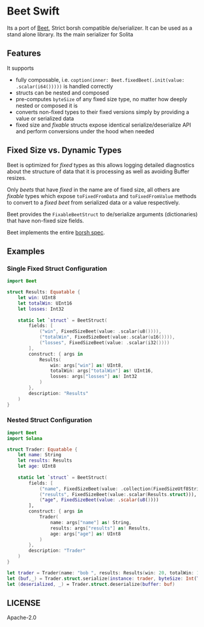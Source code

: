 # Beet Swift

Its a port of [Beet](https://github.com/metaplex-foundation/beet/tree/master/beet#features), Strict borsh compatible de/serializer. It can be used as a stand alone library. Its the main serializer for Solita

## Features

It supports 

- fully composable, i.e. `coption(inner: Beet.fixedBeet(.init(value: .scalar(i64()))))` is handled correctly
- structs can be nested and composed
- pre-computes `byteSize` of any fixed size type, no matter how deeply nested or composed it is
- converts non-fixed types to their fixed versions simply by providing a value or serialized
  data
- fixed size and _fixable_ structs expose identical serialize/deserialize API and perform
  conversions under the hood when needed

## Fixed Size vs. Dynamic Types 

Beet is optimized for _fixed_ types as this allows logging detailed diagnostics about the
structure of data that it is processing as well as avoiding Buffer resizes.

Only _beets_ that have _fixed_ in the name are of fixed size, all others are _fixable_ types
which expose `toFixedFromData` and `toFixedFromValue` methods to convert to a _fixed beet_ from
serialized data or a value respectively.

Beet provides the `FixableBeetStruct` to de/serialize arguments (dictionaries) that have non-fixed size fields. 

Beet implements the entire [borsh spec](https://borsh.io/). 

## Examples

### Single Fixed Struct Configuration

```swift
import Beet

struct Results: Equatable {
    let win: UInt8
    let totalWin: UInt16
    let losses: Int32
    
    static let `struct` = BeetStruct(
        fields: [
            ("win", FixedSizeBeet(value: .scalar(u8()))),
            ("totalWin", FixedSizeBeet(value:.scalar(u16()))),
            ("losses", FixedSizeBeet(value: .scalar(i32())))
        ],
        construct: { args in
            Results(
                win: args["win"] as! UInt8,
                totalWin: args["totalWin"] as! UInt16,
                losses: args["losses"] as! Int32
            )
        },
        description: "Results"
    )
}
```

### Nested Struct Configuration

```swift
import Beet
import Solana

struct Trader: Equatable {
    let name: String
    let results: Results
    let age: UInt8
    
    static let `struct` = BeetStruct(
        fields: [
            ("name", FixedSizeBeet(value: .collection(FixedSizeUtf8String(stringByteLength: 4)))),
            ("results", FixedSizeBeet(value:.scalar(Results.struct))),
            ("age", FixedSizeBeet(value: .scalar(u8())))
        ],
        construct: { args in
            Trader(
                name: args["name"] as! String,
                results: args["results"] as! Results,
                age: args["age"] as! UInt8
            )
        },
        description: "Trader"
    )
}

let trader = Trader(name: "bob ", results: Results(win: 20, totalWin: 1200, losses: -455), age: 22)
let (buf,_) = Trader.struct.serialize(instance: trader, byteSize: Int(Trader.struct.byteSize))
let (deserialized, _) = Trader.struct.deserialize(buffer: buf)
```

## LICENSE

Apache-2.0
